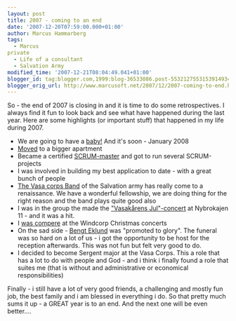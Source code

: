 ```yaml
---
layout: post
title: 2007 - coming to an end
date: '2007-12-20T07:59:00.000+01:00'
author: Marcus Hammarberg
tags:
  - Marcus
private
  - Life of a consultant
  - Salvation Army
modified_time: '2007-12-21T08:04:49.041+01:00'
blogger_id: tag:blogger.com,1999:blog-36533086.post-5532127553153914934
blogger_orig_url: http://www.marcusoft.net/2007/12/2007-coming-to-end.html
---
```


So - the
end of 2007 is closing in and it is time to do some retrospectives. I
always find it fun to look back and see what have <span
id="SPELLING_ERROR_0" class="blsp-spelling-corrected">happened
during the last year. Here are some highlights (or important stuff) that
happened in my life during
2007.


-   We are going to have a
    [baby!](http://marcushammarberg.blogspot.com/2007/08/baby-for-real.html)
    And it's soon - <span id="SPELLING_ERROR_2"
    class="blsp-spelling-corrected">January 2008
-   [Moved](http://marcushammarberg.blogspot.com/2007/05/movinging-in.html)
    to a bigger <span id="SPELLING_ERROR_3"
    class="blsp-spelling-corrected">apartment
-   Became a certified
    [SCRUM-master](http://marcushammarberg.blogspot.com/2007/09/scrum-bringing-fun-back-to-development.html)
    and got to run several SCRUM-projects
-   I was involved in building my best application to date - with a
    great bunch of people
-   [The Vasa corps
    Band](http://marcushammarberg.blogspot.com/2007/11/vasaband-my-band.html)
    of the Salvation army has really come to a <span
    id="SPELLING_ERROR_5"
    class="blsp-spelling-corrected">renaissance. We have a
    wonderful fellowship, we are doing thing for the right reason and
    the band plays quite good also
-   I was in the group the made the ["Vasakårens
    Jul"-concert](http://marcushammarberg.blogspot.com/search?q=vasak%C3%A5rens+jul)
    at Nybrokajen 11 - and it was a hit.
-   I [was
    compere](http://marcushammarberg.blogspot.com/2007/12/weekend-report-part-2.html)
    at the Windcorp Christmas concerts
-   On the sad side - [Bengt Eklund](http://marcushammarberg.blogspot.com/2007/04/bengt-eklund.html)
    was "promoted to glory". The funeral was so hard on a lot of us - i
    got the <span id="SPELLING_ERROR_10"
    class="blsp-spelling-corrected">opportunity to be host for
    the reception afterwards. This was not fun but felt very good to do.
-   I decided to become Sergent major at the <span
    id="SPELLING_ERROR_11" class="blsp-spelling-error">Vasa
    Corps. This a role that has a lot to do with people and God - and i
    think i finally found a role that suites me (that is without and
    administrative or economical <span id="SPELLING_ERROR_12"
    class="blsp-spelling-corrected">responsibilities)

Finally - i still have a lot of very good friends, a challenging and
mostly fun job, the best family and i am blessed in everything i do. So
that pretty much sums it up - a GREAT year is to an end. And the next
one will be even better....
